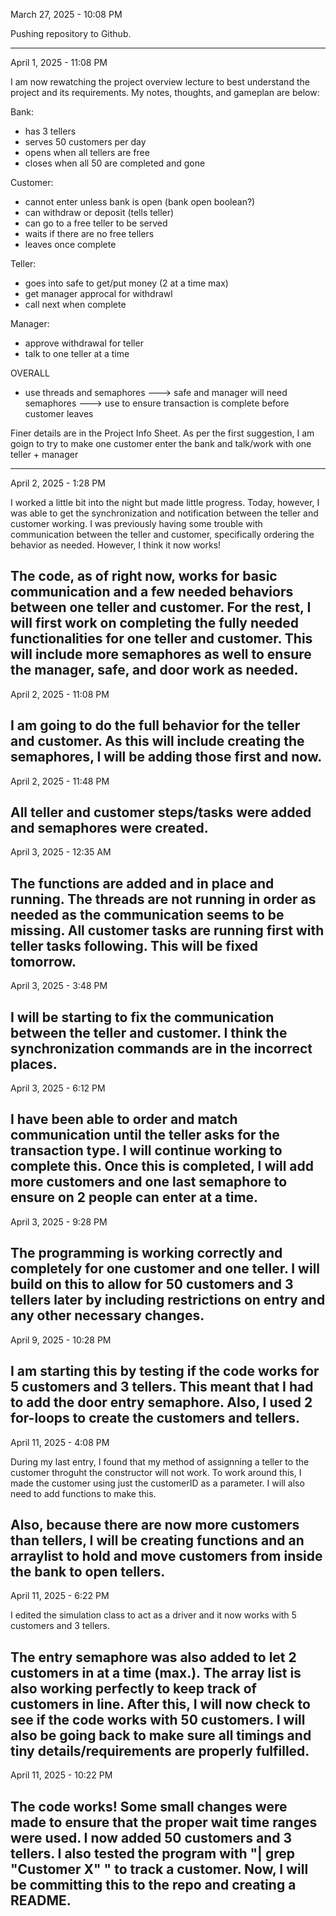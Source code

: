 March 27, 2025 - 10:08 PM

Pushing repository to Github.

---------------------------------------------------------------------------
April 1, 2025 - 11:08 PM

I am now rewatching the project overview lecture to best understand the project and its requirements. My notes, thoughts, and gameplan are below:

Bank:
- has 3 tellers
- serves 50 customers per day
- opens when all tellers are free
- closes when all 50 are completed and gone

Customer:
- cannot enter unless bank is open (bank open boolean?)
- can withdraw or deposit (tells teller)
- can go to a free teller to be served
- waits if there are no free tellers
- leaves once complete


Teller:
- goes into safe to get/put money (2 at a time max)
- get manager approcal for withdrawl
- call next when complete

Manager:
- approve withdrawal for teller
- talk to one teller at a time

OVERALL
- use threads and semaphores
---> safe and manager will need semaphores
---> use to ensure transaction is complete before customer leaves

Finer details are in the Project Info Sheet. As per the first suggestion, I am goign to try to make one customer enter the bank and talk/work with one teller + manager

---------------------------------------------------------------------------
April 2, 2025 - 1:28 PM

I worked a little bit into the night but made little progress. Today, however, I was able to get the synchronization and notification between the teller and customer working. I was previously having some trouble with communication between the teller and customer, specifically ordering the behavior as needed. However, I think it now works!

The code, as of right now, works for basic communication and a few needed behaviors between one teller and customer. For the rest, I will first work on completing the fully needed functionalities for one teller and customer. This will include more semaphores as well to ensure the manager, safe, and door work as needed.
---------------------------------------------------------------------------
April 2, 2025 - 11:08 PM

I am going to do the full behavior for the teller and customer. As this will include creating the semaphores, I will be adding those first and now.
---------------------------------------------------------------------------
April 2, 2025 - 11:48 PM

All teller and customer steps/tasks were added and semaphores were created.
---------------------------------------------------------------------------
April 3, 2025 - 12:35 AM

The functions are added and in place and running. The threads are not running in order as needed as the communication seems to be missing. All customer tasks are running first with teller tasks following. This will be fixed tomorrow.
---------------------------------------------------------------------------
April 3, 2025 - 3:48 PM

I will be starting to fix the communication between the teller and customer. I think the synchronization commands are in the incorrect places.
---------------------------------------------------------------------------
April 3, 2025 - 6:12 PM

I have been able to order and match communication until the teller asks for the transaction type. I will continue working to complete this. Once this is completed, I will add more customers and one last semaphore to ensure on 2 people can enter at a time.
---------------------------------------------------------------------------
April 3, 2025 - 9:28 PM

The programming is working correctly and completely for one customer and one teller. I will build on this to allow for 50 customers and 3 tellers later by including restrictions on entry and any other necessary changes.
---------------------------------------------------------------------------
April 9, 2025 - 10:28 PM

I am starting this by testing if the code works for 5 customers and 3 tellers. This meant that I had to add the door entry semaphore. Also, I used 2 for-loops to create the customers and tellers.
---------------------------------------------------------------------------
April 11, 2025 - 4:08 PM

During my last entry, I found that my method of assignning a teller to the customer throguht the constructor will not work. To work around this, I made the customer using just the customerID as a parameter. I will also need to add functions to make this. 

Also, because there are now more customers than tellers, I will be creating functions and an arraylist to hold and move customers from inside the bank to open tellers.
---------------------------------------------------------------------------
April 11, 2025 - 6:22 PM

I edited the simulation class to act as a driver and it now works with 5 customers and 3 tellers.

The entry semaphore was also added to let 2 customers in at a time (max.). The array list is also working perfectly to keep track of customers in line. After this, I will now check to see if the code works with 50 customers. I will also be going back to make sure all timings and tiny details/requirements are properly fulfilled.
---------------------------------------------------------------------------
April 11, 2025 - 10:22 PM

The code works! Some small changes were made to ensure that the proper wait time ranges were used. I now added 50 customers and 3 tellers. I also tested the program with "| grep "Customer X" " to track a customer. Now, I will be committing this to the repo and creating a README.
---------------------------------------------------------------------------